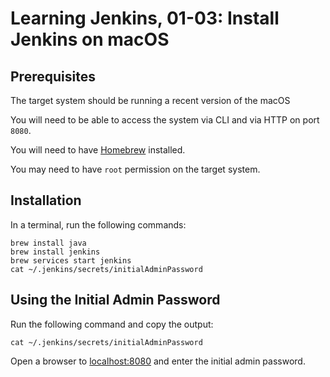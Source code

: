 
# Learning Jenkins, 01-03: Install Jenkins on macOS

## Prerequisites
The target system should be running a recent version of the macOS

You will need to be able to access the system via CLI and via HTTP on port `8080`.

You will need to have [Homebrew](https://brew.sh/) installed.

You may need to have `root` permission on the target system.

## Installation
In a terminal, run the following commands:
```
brew install java
brew install jenkins
brew services start jenkins
cat ~/.jenkins/secrets/initialAdminPassword
```

## Using the Initial Admin Password
Run the following command and copy the output:
```
cat ~/.jenkins/secrets/initialAdminPassword
```

Open a browser to [localhost:8080](http://localhost:8080) and enter the initial admin password.
